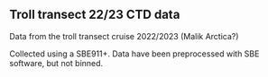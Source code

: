 ## Troll transect 22/23 CTD data

Data from the troll transect cruise 2022/2023 (Malik Arctica?)

Collected using a SBE911+. Data have been preprocessed with SBE software, but not binned.